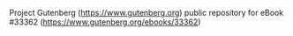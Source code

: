 Project Gutenberg (https://www.gutenberg.org) public repository for eBook #33362 (https://www.gutenberg.org/ebooks/33362)
